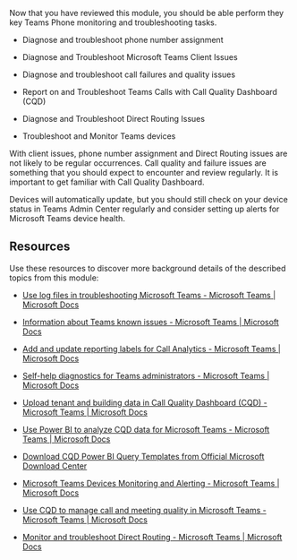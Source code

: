 Now that you have reviewed this module, you should be able perform they key Teams Phone monitoring and troubleshooting tasks.

- Diagnose and troubleshoot phone number assignment

- Diagnose and Troubleshoot Microsoft Teams Client Issues

- Diagnose and troubleshoot call failures and quality issues

- Report on and Troubleshoot Teams Calls with Call Quality Dashboard (CQD)

- Diagnose and Troubleshoot Direct Routing Issues

- Troubleshoot and Monitor Teams devices

With client issues, phone number assignment and Direct Routing issues are not likely to be regular occurrences. Call quality and failure issues are something that you should expect to encounter and review regularly. It is important to get familiar with Call Quality Dashboard.

Devices will automatically update, but you should still check on your device status in Teams Admin Center regularly and consider setting up alerts for Microsoft Teams device health.

## Resources

Use these resources to discover more background details of the described topics from this module:

- [Use log files in troubleshooting Microsoft Teams - Microsoft Teams | Microsoft Docs](/microsoftteams/log-files)

- [Information about Teams known issues - Microsoft Teams | Microsoft Docs](/MicrosoftTeams/troubleshoot/teams-welcome)

- [Add and update reporting labels for Call Analytics - Microsoft Teams | Microsoft Docs](/microsoftteams/learn-more-about-site-upload)

- [Self-help diagnostics for Teams administrators - Microsoft Teams | Microsoft Docs](/microsoftteams/troubleshoot/teams-administration/admin-self-help-diagnostics)

- [Upload tenant and building data in Call Quality Dashboard (CQD) - Microsoft Teams | Microsoft Docs](/microsoftteams/cqd-upload-tenant-building-data)

- [Use Power BI to analyze CQD data for Microsoft Teams - Microsoft Teams | Microsoft Docs](/microsoftteams/cqd-power-bi-query-templates)

- [Download CQD Power BI Query Templates from Official Microsoft Download Center](https://www.microsoft.com/download/details.aspx?id=102291)

- [Microsoft Teams Devices Monitoring and Alerting - Microsoft Teams | Microsoft Docs](/microsoftteams/alerts/device-health-status)

- [Use CQD to manage call and meeting quality in Microsoft Teams - Microsoft Teams | Microsoft Docs](/microsoftteams/quality-of-experience-review-guide)

- [Monitor and troubleshoot Direct Routing - Microsoft Teams | Microsoft Docs](/microsoftteams/direct-routing-monitor-and-troubleshoot)

